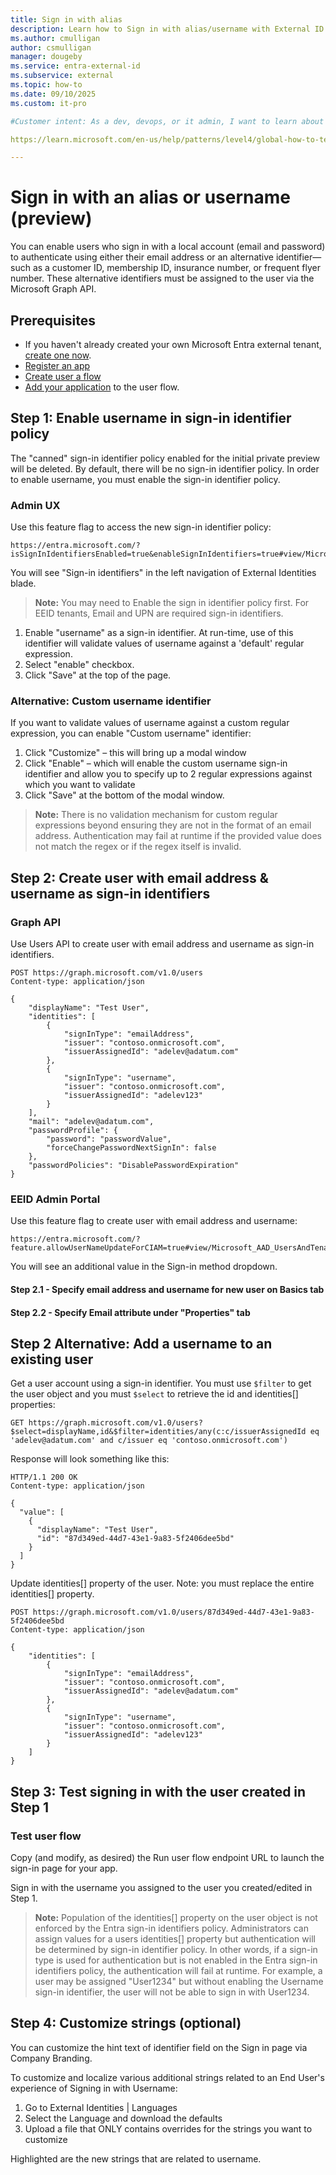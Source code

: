 ```yaml
---
title: Sign in with alias
description: Learn how to Sign in with alias/username with External ID for customer identity and access management (CIAM). Get detailed steps to enable username as a sign-in identifier and create users with both email address and username. 
ms.author: cmulligan
author: csmulligan
manager: dougeby
ms.service: entra-external-id 
ms.subservice: external
ms.topic: how-to
ms.date: 09/10/2025
ms.custom: it-pro

#Customer intent: As a dev, devops, or it admin, I want to learn about how to enable sign in with alias/username through the Microsoft Entra admin center and Graph API.

https://learn.microsoft.com/en-us/help/patterns/level4/global-how-to-template

---
```

# Sign in with an alias or username (preview)

You can enable users who sign in with a local account (email and password) to authenticate using either their email address or an alternative identifier—such as a customer ID, membership ID, insurance number, or frequent flyer number. These alternative identifiers must be assigned to the user via the Microsoft Graph API.

## Prerequisites

- If you haven't already created your own Microsoft Entra external tenant, [create one now](how-to-create-external-tenant-portal.md).
- [Register an app](/entra/identity-platform/quickstart-register-app)
- [Create user a flow](how-to-user-flow-sign-up-sign-in-customers.md)
- [Add your application](how-to-user-flow-add-application.md) to the user flow.

## Step 1: Enable username in sign-in identifier policy

The "canned" sign-in identifier policy enabled for the initial private preview will be deleted. By default, there will be no sign-in identifier policy. In order to enable username, you must enable the sign-in identifier policy.

### Admin UX

Use this feature flag to access the new sign-in identifier policy:

```
https://entra.microsoft.com/?isSignInIdentifiersEnabled=true&enableSignInIdentifiers=true#view/Microsoft_AAD_IAM/CompanyRelationshipsMenuBlade/~/SignInIdentifiers/menuId/ExternalIdentitiesGettingStarted
```

You will see "Sign-in identifiers" in the left navigation of External Identities blade.

> **Note:** You may need to Enable the sign in identifier policy first. For EEID tenants, Email and UPN are required sign-in identifiers.

1. Enable "username" as a sign-in identifier. At run-time, use of this identifier will validate values of username against a 'default' regular expression.
2. Select "enable" checkbox.
3. Click "Save" at the top of the page.

### Alternative: Custom username identifier

If you want to validate values of username against a custom regular expression, you can enable "Custom username" identifier:

1. Click "Customize" – this will bring up a modal window
2. Click "Enable" – which will enable the custom username sign-in identifier and allow you to specify up to 2 regular expressions against which you want to validate
3. Click "Save" at the bottom of the modal window.

> **Note:** There is no validation mechanism for custom regular expressions beyond ensuring they are not in the format of an email address. Authentication may fail at runtime if the provided value does not match the regex or if the regex itself is invalid.

## Step 2: Create user with email address & username as sign-in identifiers

### Graph API

Use Users API to create user with email address and username as sign-in identifiers.

```http
POST https://graph.microsoft.com/v1.0/users
Content-type: application/json

{
    "displayName": "Test User",
    "identities": [
        {
            "signInType": "emailAddress",
            "issuer": "contoso.onmicrosoft.com",
            "issuerAssignedId": "adelev@adatum.com"
        },
        {
            "signInType": "username",
            "issuer": "contoso.onmicrosoft.com",
            "issuerAssignedId": "adelev123"
        }
    ],
    "mail": "adelev@adatum.com",
    "passwordProfile": {
        "password": "passwordValue",
        "forceChangePasswordNextSignIn": false
    },
    "passwordPolicies": "DisablePasswordExpiration"
}
```

### EEID Admin Portal

Use this feature flag to create user with email address and username:

```
https://entra.microsoft.com/?feature.allowUserNameUpdateForCIAM=true#view/Microsoft_AAD_UsersAndTenants/CreateExternalUser.ReactView/tenantType/CIAM
```

You will see an additional value in the Sign-in method dropdown.

#### Step 2.1 - Specify email address and username for new user on Basics tab

#### Step 2.2 - Specify Email attribute under "Properties" tab

## Step 2 Alternative: Add a username to an existing user

Get a user account using a sign-in identifier. You must use `$filter` to get the user object and you must `$select` to retrieve the id and identities[] properties:

```http
GET https://graph.microsoft.com/v1.0/users?$select=displayName,id&$filter=identities/any(c:c/issuerAssignedId eq 'adelev@adatum.com' and c/issuer eq 'contoso.onmicrosoft.com')
```

Response will look something like this:

```http
HTTP/1.1 200 OK
Content-type: application/json

{
  "value": [
    {
      "displayName": "Test User",
      "id": "87d349ed-44d7-43e1-9a83-5f2406dee5bd"
    }
  ]
}
```

Update identities[] property of the user. Note: you must replace the entire identities[] property.

```http
POST https://graph.microsoft.com/v1.0/users/87d349ed-44d7-43e1-9a83-5f2406dee5bd
Content-type: application/json

{
    "identities": [
        {
            "signInType": "emailAddress",
            "issuer": "contoso.onmicrosoft.com",
            "issuerAssignedId": "adelev@adatum.com"
        },
        {
            "signInType": "username",
            "issuer": "contoso.onmicrosoft.com",
            "issuerAssignedId": "adelev123"
        }
    ]
}
```

## Step 3: Test signing in with the user created in Step 1

### Test user flow

Copy (and modify, as desired) the Run user flow endpoint URL to launch the sign-in page for your app.

Sign in with the username you assigned to the user you created/edited in Step 1.

> **Note:** Population of the identities[] property on the user object is not enforced by the Entra sign-in identifiers policy. Administrators can assign values for a users identities[] property but authentication will be determined by sign-in identifier policy. In other words, if a sign-in type is used for authentication but is not enabled in the Entra sign-in identifiers policy, the authentication will fail at runtime. For example, a user may be assigned "User1234" but without enabling the Username sign-in identifier, the user will not be able to sign in with User1234.

## Step 4: Customize strings (optional)

You can customize the hint text of identifier field on the Sign in page via Company Branding.

To customize and localize various additional strings related to an End User's experience of Signing in with Username:

1. Go to External Identities | Languages
2. Select the Language and download the defaults
3. Upload a file that ONLY contains overrides for the strings you want to customize

Highlighted are the new strings that are related to username.
